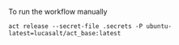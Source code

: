 To run the workflow manually

```
act release --secret-file .secrets -P ubuntu-latest=lucasalt/act_base:latest
```

